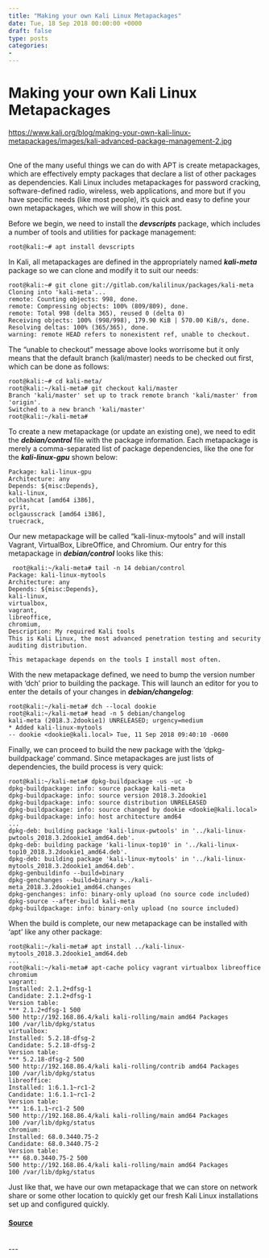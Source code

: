 ```yaml
---
title: "Making your own Kali Linux Metapackages"
date: Tue, 18 Sep 2018 00:00:00 +0000
draft: false
type: posts
categories: 
- 
---
```

# Making your own Kali Linux Metapackages
https://www.kali.org/blog/making-your-own-kali-linux-metapackages/images/kali-advanced-package-management-2.jpg
<br/>

<br/>
One of the many useful things we can do with APT is create metapackages, which are effectively empty packages that declare a list of other packages as dependencies. Kali Linux includes metapackages for password cracking, software-defined radio, wireless, web applications, and more but if you have specific needs (like most people), it’s quick and easy to define your own metapackages, which we will show in this post.

Before we begin, we need to install the **_devscripts_** package, which includes a number of tools and utilities for package management:

```console
root@kali:~# apt install devscripts
```

In Kali, all metapackages are defined in the appropriately named **_kali-meta_** package so we can clone and modify it to suit our needs:

```console
root@kali:~# git clone git://gitlab.com/kalilinux/packages/kali-meta
Cloning into 'kali-meta'...
remote: Counting objects: 998, done.
remote: Compressing objects: 100% (809/809), done.
remote: Total 998 (delta 365), reused 0 (delta 0)
Receiving objects: 100% (998/998), 179.90 KiB | 570.00 KiB/s, done.
Resolving deltas: 100% (365/365), done.
warning: remote HEAD refers to nonexistent ref, unable to checkout.
```

The “unable to checkout” message above looks worrisome but it only means that the default branch (kali/master) needs to be checked out first, which can be done as follows:

```console
root@kali:~# cd kali-meta/
root@kali:~/kali-meta# git checkout kali/master
Branch 'kali/master' set up to track remote branch 'kali/master' from 'origin'.
Switched to a new branch 'kali/master'
root@kali:~/kali-meta#
```

To create a new metapackage (or update an existing one), we need to edit the **_debian/control_** file with the package information. Each metapackage is merely a comma-separated list of package dependencies, like the one for the **_kali-linux-gpu_** shown below:

```plain
Package: kali-linux-gpu
Architecture: any
Depends: ${misc:Depends},
kali-linux,
oclhashcat [amd64 i386],
pyrit,
oclgausscrack [amd64 i386],
truecrack,
```

Our new metapackage will be called “kali-linux-mytools” and will install Vagrant, VirtualBox, LibreOffice, and Chromium. Our entry for this metapackage in **_debian/control_** looks like this:

```console
 root@kali:~/kali-meta# tail -n 14 debian/control
Package: kali-linux-mytools
Architecture: any
Depends: ${misc:Depends},
kali-linux,
virtualbox,
vagrant,
libreoffice,
chromium,
Description: My required Kali tools
This is Kali Linux, the most advanced penetration testing and security
auditing distribution.
.
This metapackage depends on the tools I install most often.
```

With the new metapackage defined, we need to bump the version number with ‘dch’ prior to building the package. This will launch an editor for you to enter the details of your changes in **_debian/changelog_**:

```console
root@kali:~/kali-meta# dch --local dookie
root@kali:~/kali-meta# head -n 5 debian/changelog
kali-meta (2018.3.2dookie1) UNRELEASED; urgency=medium
* Added kali-linux-mytools
-- dookie <dookie@kali.local> Tue, 11 Sep 2018 09:40:10 -0600
```

Finally, we can proceed to build the new package with the ‘dpkg-buildpackage’ command. Since metapackages are just lists of dependencies, the build process is very quick:

```console
root@kali:~/kali-meta# dpkg-buildpackage -us -uc -b
dpkg-buildpackage: info: source package kali-meta
dpkg-buildpackage: info: source version 2018.3.2dookie1
dpkg-buildpackage: info: source distribution UNRELEASED
dpkg-buildpackage: info: source changed by dookie <dookie@kali.local>
dpkg-buildpackage: info: host architecture amd64
...
dpkg-deb: building package 'kali-linux-pwtools' in '../kali-linux-pwtools_2018.3.2dookie1_amd64.deb'.
dpkg-deb: building package 'kali-linux-top10' in '../kali-linux-top10_2018.3.2dookie1_amd64.deb'.
dpkg-deb: building package 'kali-linux-mytools' in '../kali-linux-mytools_2018.3.2dookie1_amd64.deb'.
dpkg-genbuildinfo --build=binary
dpkg-genchanges --build=binary >../kali-meta_2018.3.2dookie1_amd64.changes
dpkg-genchanges: info: binary-only upload (no source code included)
dpkg-source --after-build kali-meta
dpkg-buildpackage: info: binary-only upload (no source included)
```

When the build is complete, our new metapackage can be installed with ‘apt’ like any other package:

```console
root@kali:~/kali-meta# apt install ../kali-linux-mytools_2018.3.2dookie1_amd64.deb
...
root@kali:~/kali-meta# apt-cache policy vagrant virtualbox libreoffice chromium
vagrant:
Installed: 2.1.2+dfsg-1
Candidate: 2.1.2+dfsg-1
Version table:
*** 2.1.2+dfsg-1 500
500 http://192.168.86.4/kali kali-rolling/main amd64 Packages
100 /var/lib/dpkg/status
virtualbox:
Installed: 5.2.18-dfsg-2
Candidate: 5.2.18-dfsg-2
Version table:
*** 5.2.18-dfsg-2 500
500 http://192.168.86.4/kali kali-rolling/contrib amd64 Packages
100 /var/lib/dpkg/status
libreoffice:
Installed: 1:6.1.1~rc1-2
Candidate: 1:6.1.1~rc1-2
Version table:
*** 1:6.1.1~rc1-2 500
500 http://192.168.86.4/kali kali-rolling/main amd64 Packages
100 /var/lib/dpkg/status
chromium:
Installed: 68.0.3440.75-2
Candidate: 68.0.3440.75-2
Version table:
*** 68.0.3440.75-2 500
500 http://192.168.86.4/kali kali-rolling/main amd64 Packages
100 /var/lib/dpkg/status
```

Just like that, we have our own metapackage that we can store on network share or some other location to quickly get our fresh Kali Linux installations set up and configured quickly.

#### [Source](https://www.kali.org/blog/making-your-own-kali-linux-metapackages/)

<br/>
---
